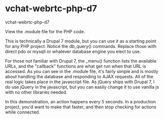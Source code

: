 # vchat-webrtc-php-d7
vchat-webrtc-php-d7

View the .module file for the PHP code.

This is technically a Drupal 7 module, but you can use it as a starting point for any PHP project.  Notice the db_query() commands.  Replace those with direct pdo or mysqli or whatever database engine you elect to use.

For those not familiar with Drupal 7, the _menu() function lists the available URLs, and the "callback" functions are what get run when that URL is accessed.  As you can see in the .module file, it's fairly simple and is mostly about handling the database and responding to AJAX requests.  All of the real logic takes place in the javascript file.  As jQuery ships with Drupal 7, I do use jQuery in the javascript, but you can easily change it to use vanilla js with no other libraries needed.

In this demonstration, an action happens every 5 seconds.  In a production project, you'd want to make that faster, and then stop checking for actions while connected.
